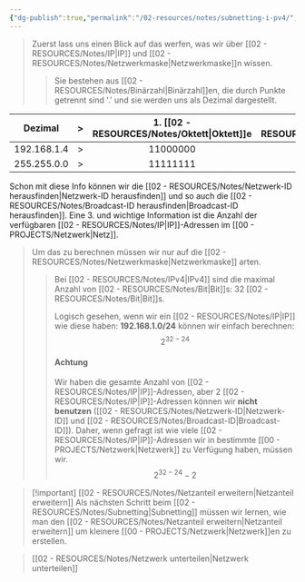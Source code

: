 ```yaml
---
{"dg-publish":true,"permalink":"/02-resources/notes/subnetting-i-pv4/","tags":["netzwerk/ip/ipv4"],"noteIcon":""}
---
```


>Zuerst lass uns einen Blick auf das werfen, was wir über [[02 - RESOURCES/Notes/IP\|IP]] und [[02 - RESOURCES/Notes/Netzwerkmaske\|Netzwerkmaske]]n wissen. 
>>Sie bestehen aus [[02 - RESOURCES/Notes/Binärzahl\|Binärzahl]]en, die durch Punkte getrennt sind '.' und sie werden uns als Dezimal dargestellt.

|   Dezimal   | >   | 1. [[02 - RESOURCES/Notes/Oktett\|Oktett]]e | 2. [[02 - RESOURCES/Notes/Oktett\|Oktett]]e | 3. [[02 - RESOURCES/Notes/Oktett\|Oktett]]e | 4. [[02 - RESOURCES/Notes/Oktett\|Oktett]]e |
| :---------: | --- | :------------: | :------------: | :------------: | -------------- |
| 192.168.1.4 | >   |    11000000    |    10101000    |    00000001    | 00000100       |
| 255.255.0.0 | >   |    11111111    |    11111111    |    00000000    | 00000000       |

Schon mit diese Info können wir die [[02 - RESOURCES/Notes/Netzwerk-ID herausfinden\|Netzwerk-ID herausfinden]] und so auch die [[02 - RESOURCES/Notes/Broadcast-ID herausfinden\|Broadcast-ID herausfinden]].
Eine 3. und wichtige Information ist die Anzahl der verfügbaren [[02 - RESOURCES/Notes/IP\|IP]]-Adressen im [[00 - PROJECTS/Netzwerk\|Netz]].

>Um das zu berechnen müssen wir nur auf die [[02 - RESOURCES/Notes/Netzwerkmaske\|Netzwerkmaske]] arten.
>>Bei [[02 - RESOURCES/Notes/IPv4\|IPv4]] sind die maximal Anzahl von [[02 - RESOURCES/Notes/Bit\|Bit]]s:  32 [[02 - RESOURCES/Notes/Bit\|Bit]]s.
>><style> .container {font-family: sans-serif; text-align: center;} .button-wrapper button {z-index: 1;height: 40px; width: 100px; margin: 10px;padding: 5px;} .excalidraw .App-menu_top .buttonList { display: flex;} .excalidraw-wrapper { height: 800px; margin: 50px; position: relative;} :root[dir="ltr"] .excalidraw .layer-ui__wrapper .zen-mode-transition.App-menu_bottom--transition-left {transform: none;} </style><script src="https://cdn.jsdelivr.net/npm/react@17/umd/react.production.min.js"></script><script src="https://cdn.jsdelivr.net/npm/react-dom@17/umd/react-dom.production.min.js"></script><script type="text/javascript" src="https://cdn.jsdelivr.net/npm/@excalidraw/excalidraw@0/dist/excalidraw.production.min.js"></script><div id="Subnetting_IPv4_2024-07-29_0920.35.excalidraw.md1"></div><script>(function(){const InitialData={"type":"excalidraw","version":2,"source":"https://github.com/zsviczian/obsidian-excalidraw-plugin/releases/tag/2.2.10","elements":[{"type":"text","version":100,"versionNonce":933466794,"index":"a0","isDeleted":false,"id":"Vz0eTwEF","fillStyle":"solid","strokeWidth":2,"strokeStyle":"solid","roughness":1,"opacity":100,"angle":0,"x":-173.4774359130859,"y":-362.2421875,"strokeColor":"#1e1e1e","backgroundColor":"transparent","width":475.47882080078125,"height":86.12839612469412,"seed":283250538,"groupIds":[],"frameId":null,"roundness":null,"boundElements":[{"id":"LKW6GZoL6RoA98fGlC2iu","type":"arrow"},{"id":"RlVnpwJ17yHemhTtC8yEr","type":"arrow"},{"id":"UoR7FcuvttxDdOytQwwDg","type":"arrow"},{"id":"J0oiBu0EhXhCe7ZVD74qi","type":"arrow"}],"updated":1722238086659,"link":null,"locked":false,"fontSize":68.90271689975529,"fontFamily":1,"text":"192.168.1.0/24","rawText":"192.168.1.0/24","textAlign":"left","verticalAlign":"top","containerId":null,"originalText":"192.168.1.0/24","autoResize":true,"lineHeight":1.25},{"type":"text","version":184,"versionNonce":233332534,"index":"a2","isDeleted":false,"id":"G2Cbo5ac","fillStyle":"solid","strokeWidth":2,"strokeStyle":"solid","roughness":1,"opacity":100,"angle":0,"x":-369.0799560546874,"y":-169.2421875,"strokeColor":"#1e1e1e","backgroundColor":"transparent","width":205.47991943359375,"height":54.99999999999999,"seed":813742890,"groupIds":[],"frameId":null,"roundness":null,"boundElements":[{"id":"LKW6GZoL6RoA98fGlC2iu","type":"arrow"}],"updated":1722237843040,"link":null,"locked":false,"fontSize":43.99999999999999,"fontFamily":1,"text":"11000000","rawText":"11000000","textAlign":"left","verticalAlign":"top","containerId":null,"originalText":"11000000","autoResize":true,"lineHeight":1.25},{"type":"text","version":184,"versionNonce":1154398442,"index":"a3","isDeleted":false,"id":"bPvQCxae","fillStyle":"solid","strokeWidth":2,"strokeStyle":"solid","roughness":1,"opacity":100,"angle":0,"x":-101,"y":-167.2421875,"strokeColor":"#1e1e1e","backgroundColor":"transparent","width":163.3151092529297,"height":47.999999999999986,"seed":1936249770,"groupIds":[],"frameId":null,"roundness":null,"boundElements":[{"id":"RlVnpwJ17yHemhTtC8yEr","type":"arrow"}],"updated":1722237853043,"link":null,"locked":false,"fontSize":38.39999999999999,"fontFamily":1,"text":"10101000","rawText":"10101000","textAlign":"left","verticalAlign":"top","containerId":null,"originalText":"10101000","autoResize":true,"lineHeight":1.25},{"type":"text","version":215,"versionNonce":414833898,"index":"a4","isDeleted":false,"id":"s40kUE6w","fillStyle":"solid","strokeWidth":2,"strokeStyle":"solid","roughness":1,"opacity":100,"angle":0,"x":133,"y":-167.2421875,"strokeColor":"#1e1e1e","backgroundColor":"transparent","width":166.85353088378906,"height":40.999999999999986,"seed":881101866,"groupIds":[],"frameId":null,"roundness":null,"boundElements":[{"id":"UoR7FcuvttxDdOytQwwDg","type":"arrow"}],"updated":1722237873668,"link":null,"locked":false,"fontSize":32.79999999999999,"fontFamily":1,"text":"00000001","rawText":"00000001","textAlign":"left","verticalAlign":"top","containerId":null,"originalText":"00000001","autoResize":true,"lineHeight":1.25},{"type":"text","version":188,"versionNonce":1884922154,"index":"a5","isDeleted":false,"id":"BfcDSt3M","fillStyle":"solid","strokeWidth":2,"strokeStyle":"solid","roughness":1,"opacity":100,"angle":0,"x":385,"y":-170.2421875,"strokeColor":"#1e1e1e","backgroundColor":"transparent","width":171.7247314453125,"height":39,"seed":1766209974,"groupIds":[],"frameId":null,"roundness":null,"boundElements":[{"id":"J0oiBu0EhXhCe7ZVD74qi","type":"arrow"}],"updated":1722237892393,"link":null,"locked":false,"fontSize":31.2,"fontFamily":1,"text":"00000000","rawText":"00000000","textAlign":"left","verticalAlign":"top","containerId":null,"originalText":"00000000","autoResize":true,"lineHeight":1.25},{"type":"arrow","version":415,"versionNonce":1920448106,"index":"a6","isDeleted":false,"id":"LKW6GZoL6RoA98fGlC2iu","fillStyle":"solid","strokeWidth":2,"strokeStyle":"solid","roughness":1,"opacity":100,"angle":0,"x":-112.00000000000007,"y":-260.2421875,"strokeColor":"#1e1e1e","backgroundColor":"transparent","width":123.54924427949116,"height":76,"seed":140652202,"groupIds":[],"frameId":null,"roundness":{"type":2},"boundElements":[],"updated":1722242480449,"link":null,"locked":false,"startBinding":{"elementId":"Vz0eTwEF","focus":-0.007629631181537228,"gap":15.871603875305908},"endBinding":{"elementId":"G2Cbo5ac","focus":-0.05561137932715637,"gap":15},"lastCommittedPoint":null,"startArrowhead":null,"endArrowhead":"arrow","points":[[0,0],[-78.99999999999993,26],[-123.54924427949116,76]]},{"type":"arrow","version":49,"versionNonce":274244586,"index":"a8","isDeleted":false,"id":"RlVnpwJ17yHemhTtC8yEr","fillStyle":"solid","strokeWidth":2,"strokeStyle":"solid","roughness":1,"opacity":100,"angle":0,"x":13,"y":-260.2421875,"strokeColor":"#1e1e1e","backgroundColor":"transparent","width":29,"height":84,"seed":1378928554,"groupIds":[],"frameId":null,"roundness":{"type":2},"boundElements":[],"updated":1722242480449,"link":null,"locked":false,"startBinding":{"elementId":"Vz0eTwEF","focus":0.12238423115551146,"gap":15.871603875305908},"endBinding":{"elementId":"bPvQCxae","focus":-0.08950543900269438,"gap":9.000000000000007},"lastCommittedPoint":null,"startArrowhead":null,"endArrowhead":"arrow","points":[[0,0],[-29,84]]},{"type":"arrow","version":120,"versionNonce":1778135402,"index":"a9","isDeleted":false,"id":"UoR7FcuvttxDdOytQwwDg","fillStyle":"solid","strokeWidth":2,"strokeStyle":"solid","roughness":1,"opacity":100,"angle":0,"x":108.99999999999997,"y":-260.2421875,"strokeColor":"#1e1e1e","backgroundColor":"transparent","width":100.0067790679453,"height":80,"seed":2047235178,"groupIds":[],"frameId":null,"roundness":{"type":2},"boundElements":[],"updated":1722242480449,"link":null,"locked":false,"startBinding":{"elementId":"Vz0eTwEF","focus":0.3510833032094752,"gap":15.871603875305908},"endBinding":{"elementId":"s40kUE6w","focus":0.0639842008470133,"gap":13.000000000000007},"lastCommittedPoint":null,"startArrowhead":null,"endArrowhead":"arrow","points":[[0,0],[79.00000000000003,27],[100.0067790679453,80]]},{"type":"arrow","version":168,"versionNonce":658136810,"index":"aA","isDeleted":false,"id":"J0oiBu0EhXhCe7ZVD74qi","fillStyle":"solid","strokeWidth":2,"strokeStyle":"solid","roughness":1,"opacity":100,"angle":0,"x":169.0000000000001,"y":-265.2421875,"strokeColor":"#1e1e1e","backgroundColor":"transparent","width":285.6600608224883,"height":84,"seed":620132406,"groupIds":[],"frameId":null,"roundness":{"type":2},"boundElements":[],"updated":1722242480449,"link":null,"locked":false,"startBinding":{"elementId":"Vz0eTwEF","focus":0.8194920109882059,"gap":10.871603875305908},"endBinding":{"elementId":"BfcDSt3M","focus":0.03593220944871933,"gap":11},"lastCommittedPoint":null,"startArrowhead":null,"endArrowhead":"arrow","points":[[0,0],[240.9999999999999,15],[285.6600608224883,84]]},{"type":"freedraw","version":502,"versionNonce":976400822,"index":"aC","isDeleted":false,"id":"blAbhGdWoW2vk7QbpcRn-","fillStyle":"solid","strokeWidth":2,"strokeStyle":"solid","roughness":1,"opacity":100,"angle":3.1467053909950877,"x":-197.8943648772156,"y":-448.3914864017627,"strokeColor":"#1e1e1e","backgroundColor":"transparent","width":377.59506844996815,"height":135,"seed":711011958,"groupIds":[],"frameId":null,"roundness":null,"boundElements":[],"updated":1722238338332,"link":null,"locked":false,"points":[[0,0],[0.3880730405446744,0],[0.7761460810893488,2],[1.9403652027233722,5],[3.8807304054467444,11],[6.20916864871479,17],[10.089899054161533,24],[12.806410337974256,29],[15.522921621786978,33],[19.015578986689047,37],[25.224747635403833,41],[29.493551081395253,45],[32.98620844629732,47],[34.53850060847602,48],[38.03115797337809,49],[44.24032662209289,50],[48.89720310862898,51],[53.16600655462039,51],[57.82288304115647,51],[65.1962708115053,51],[70.62929337913073,51],[74.89809682512217,51],[78.39075419002423,50],[83.82377675764967,47],[85.37606891982836,47],[88.86872628473044,46],[93.91367581181119,45],[98.5705522983473,44],[109.43659743359818,44],[112.54118175795556,44],[115.64576608231295,43],[121.07878864993842,43],[125.73566513647451,43],[132.72097986627864,43],[136.98978331227005,43],[138.93014851499342,43],[143.58702500152953,43],[149.02004756915494,43],[156.78150838004845,43],[161.43838486658453,43],[164.15489615039726,43],[166.09526135312063,43],[168.81177263693334,43],[171.1402108802014,44],[173.46864912346945,45],[175.7970873667375,47],[176.96130648837155,48],[180.4539638532736,51],[182.39432905599696,52],[184.33469425872033,54],[186.66313250198837,55],[188.60349770471177,57],[189.76771682634575,59],[190.9319359479798,61],[191.70808202906915,62],[193.26037419124788,65],[194.0365202723372,66],[195.2007393939712,69],[195.97688547506058,70],[196.75303155614992,72],[198.30532371832862,76],[199.46954283996263,78],[200.245688921052,81],[201.409908042686,84],[202.18605412377536,86],[202.9622002048647,88],[202.9622002048647,89],[203.35027324540937,91],[203.73834628595404,92],[203.73834628595404,93],[204.1264193264987,94],[204.1264193264987,95],[204.1264193264987,92],[204.1264193264987,83],[204.51449236704343,79],[205.29063844813277,70],[207.23100365085614,61],[209.1713688535795,57],[212.27595317793688,54],[216.15668358338365,49],[221.97777919155374,45],[227.79887479972385,42],[237.11262777279603,40],[242.93372338096617,38],[247.20252682695758,35],[251.8594033134937,33],[254.18784155676173,32],[262.3373754081999,30],[267.7703979758253,30],[273.59149358399543,30],[279.8006622327102,30],[287.5621230436037,30],[291.44285344905046,30],[296.09972993558654,30],[305.41348290865875,30],[313.1749437195522,30],[320.548331489901,30],[322.87676973316906,30],[327.92171926024986,31],[332.9666687873306,33],[334.1308879089646,33],[336.4593261522327,33],[338.3996913549561,33],[340.3400565576794,33],[343.8327139225815,33],[347.32537128748356,33],[351.2061016929303,33],[355.08683209837704,33],[356.25105122001105,32],[358.9675625038238,31],[360.13178162545785,29],[361.29600074709185,27],[364.0125120309046,24],[365.56480419308326,22],[367.89324243635133,19],[369.44553459853,17],[371.3858998012534,12],[372.5501189228874,10],[373.7143380445214,7],[374.1024110850661,6],[374.8785571661554,4],[376.0427762877895,-1],[376.8189223688788,-5],[377.20699540942354,-9],[377.59506844996815,-13],[377.59506844996815,-17],[377.59506844996815,-21],[377.59506844996815,-23],[377.59506844996815,-25],[377.59506844996815,-27],[377.59506844996815,-29],[377.59506844996815,-30],[377.20699540942354,-31],[376.8189223688788,-33],[376.8189223688788,-34],[376.4308493283341,-36],[376.4308493283341,-38],[376.0427762877895,-39],[375.65470324724475,-40],[375.65470324724475,-40]],"lastCommittedPoint":null,"simulatePressure":true,"pressures":[]},{"type":"text","version":226,"versionNonce":337435894,"index":"aD","isDeleted":false,"id":"XOlO83am","fillStyle":"solid","strokeWidth":2,"strokeStyle":"solid","roughness":1,"opacity":100,"angle":0,"x":-70.35885167464119,"y":-541.419220992823,"strokeColor":"#1e1e1e","backgroundColor":"transparent","width":78.93994140625,"height":25,"seed":615316074,"groupIds":[],"frameId":null,"roundness":null,"boundElements":[],"updated":1722238340501,"link":null,"locked":false,"fontSize":20,"fontFamily":1,"text":"32 Bits","rawText":"32 Bits","textAlign":"left","verticalAlign":"top","containerId":null,"originalText":"32 Bits","autoResize":true,"lineHeight":1.25},{"type":"text","version":324,"versionNonce":725728118,"index":"aF","isDeleted":false,"id":"XYn3k9AP","fillStyle":"solid","strokeWidth":2,"strokeStyle":"solid","roughness":1,"opacity":100,"angle":0,"x":-358.89785445363907,"y":-70.42639802631584,"strokeColor":"#1e1e1e","backgroundColor":"transparent","width":175.6512451171875,"height":38.74995147145622,"seed":1450591338,"groupIds":[],"frameId":null,"roundness":null,"boundElements":[],"updated":1722238035107,"link":null,"locked":false,"fontSize":30.999961177164977,"fontFamily":1,"text":"1 1 1 1 1 1 1 1","rawText":"1 1 1 1 1 1 1 1","textAlign":"left","verticalAlign":"top","containerId":null,"originalText":"1 1 1 1 1 1 1 1","autoResize":true,"lineHeight":1.25},{"type":"text","version":221,"versionNonce":824986614,"index":"aU","isDeleted":false,"id":"E5EK3gNz","fillStyle":"solid","strokeWidth":2,"strokeStyle":"solid","roughness":1,"opacity":100,"angle":0,"x":394.82184480365936,"y":-83.47902960526312,"strokeColor":"#1e1e1e","backgroundColor":"transparent","width":171.7247314453125,"height":39,"seed":1356366698,"groupIds":[],"frameId":null,"roundness":null,"boundElements":[],"updated":1722238047528,"link":null,"locked":false,"fontSize":31.2,"fontFamily":1,"text":"00000000","rawText":"00000000","textAlign":"left","verticalAlign":"top","containerId":null,"originalText":"00000000","autoResize":true,"lineHeight":1.25},{"type":"text","version":352,"versionNonce":1368935862,"index":"aZ","isDeleted":false,"id":"91v5TGBZ","fillStyle":"solid","strokeWidth":2,"strokeStyle":"solid","roughness":1,"opacity":100,"angle":0,"x":-112.43282599198187,"y":-71.77505797257034,"strokeColor":"#1e1e1e","backgroundColor":"transparent","width":175.6512451171875,"height":38.74995147145622,"seed":1990310262,"groupIds":[],"frameId":null,"roundness":null,"boundElements":[],"updated":1722238040845,"link":null,"locked":false,"fontSize":30.999961177164977,"fontFamily":1,"text":"1 1 1 1 1 1 1 1","rawText":"1 1 1 1 1 1 1 1","textAlign":"left","verticalAlign":"top","containerId":null,"originalText":"1 1 1 1 1 1 1 1","autoResize":true,"lineHeight":1.25},{"type":"text","version":358,"versionNonce":740139114,"index":"ae","isDeleted":false,"id":"houQX8Fa","fillStyle":"solid","strokeWidth":2,"strokeStyle":"solid","roughness":1,"opacity":100,"angle":0,"x":124.40927927117605,"y":-77.03821586730697,"strokeColor":"#1e1e1e","backgroundColor":"transparent","width":175.6512451171875,"height":38.74995147145622,"seed":36802602,"groupIds":[],"frameId":null,"roundness":null,"boundElements":[],"updated":1722238044496,"link":null,"locked":false,"fontSize":30.999961177164977,"fontFamily":1,"text":"1 1 1 1 1 1 1 1","rawText":"1 1 1 1 1 1 1 1","textAlign":"left","verticalAlign":"top","containerId":null,"originalText":"1 1 1 1 1 1 1 1","autoResize":true,"lineHeight":1.25},{"type":"line","version":1434,"versionNonce":809880234,"index":"an","isDeleted":false,"id":"3JUyKZmCfSpGYMq6P1AjM","fillStyle":"solid","strokeWidth":2,"strokeStyle":"solid","roughness":1,"opacity":100,"angle":0,"x":312.26315789473665,"y":-328.1895559210526,"strokeColor":"#1e1e1e","backgroundColor":"transparent","width":272.63157894736855,"height":244.21052631578937,"seed":1384846442,"groupIds":[],"frameId":null,"roundness":{"type":2},"boundElements":[],"updated":1722238231277,"link":null,"locked":false,"startBinding":null,"endBinding":null,"lastCommittedPoint":null,"startArrowhead":null,"endArrowhead":null,"points":[[0,0],[272.63157894736855,27.36842105263156],[249.47368421052647,244.21052631578937]]},{"type":"ellipse","version":262,"versionNonce":712804854,"index":"ao","isDeleted":false,"id":"eXe6rUoOWGYn7Xn63ir4C","fillStyle":"solid","strokeWidth":1,"strokeStyle":"solid","roughness":1,"opacity":100,"angle":0,"x":-393.0000000000001,"y":-122.92639802631584,"strokeColor":"#1e1e1e","backgroundColor":"transparent","width":978.9473684210527,"height":118.9473684210526,"seed":749231338,"groupIds":[],"frameId":null,"roundness":{"type":2},"boundElements":[],"updated":1722238251586,"link":null,"locked":false},{"type":"freedraw","version":136,"versionNonce":1024283638,"index":"ap","isDeleted":false,"id":"_B4j5Yvr421iifahQRNEN","fillStyle":"solid","strokeWidth":1,"strokeStyle":"solid","roughness":1,"opacity":100,"angle":0,"x":-364.57894736842115,"y":26.54728618421052,"strokeColor":"#1e1e1e","backgroundColor":"transparent","width":709.4736842105264,"height":91.57894736842104,"seed":1443824758,"groupIds":[],"frameId":null,"roundness":null,"boundElements":[],"updated":1722238271766,"link":null,"locked":false,"points":[[0,0],[1.0526315789472847,0],[2.105263157894683,3.157894736842195],[5.263157894736764,6.315789473684276],[5.263157894736764,8.42105263157896],[8.42105263157896,11.57894736842104],[11.57894736842104,14.736842105263236],[14.736842105263122,16.84210526315792],[17.894736842105203,18.947368421052715],[23.15789473684208,22.105263157894797],[30.526315789473642,26.315789473684276],[37.8947368421052,29.473684210526358],[47.36842105263156,32.63157894736844],[55.78947368421052,34.736842105263236],[66.31578947368416,37.89473684210532],[74.73684210526312,38.947368421052715],[82.10526315789468,41.0526315789474],[96.84210526315792,43.157894736842195],[106.31578947368416,44.21052631578948],[115.78947368421052,45.26315789473688],[120,46.315789473684276],[131.57894736842104,48.42105263157896],[141.0526315789474,49.47368421052636],[149.47368421052624,49.47368421052636],[157.8947368421052,49.47368421052636],[165.26315789473688,49.47368421052636],[177.8947368421052,49.47368421052636],[186.31578947368416,49.47368421052636],[194.73684210526312,49.47368421052636],[203.15789473684208,49.47368421052636],[214.73684210526312,49.47368421052636],[218.9473684210526,49.47368421052636],[226.31578947368416,49.47368421052636],[233.68421052631572,49.47368421052636],[240,49.47368421052636],[251.57894736842104,49.47368421052636],[258.9473684210526,49.47368421052636],[266.31578947368416,49.47368421052636],[275.7894736842105,49.47368421052636],[288.42105263157896,50.526315789473756],[302.1052631578947,51.57894736842104],[311.57894736842104,52.63157894736844],[316.8421052631579,53.68421052631584],[323.1578947368421,54.736842105263236],[331.57894736842104,55.78947368421052],[335.7894736842105,56.84210526315792],[340,56.84210526315792],[344.2105263157895,58.947368421052715],[353.6842105263157,61.0526315789474],[358.9473684210526,63.157894736842195],[366.31578947368416,65.26315789473688],[372.63157894736844,66.31578947368428],[378.9473684210526,68.42105263157896],[384.2105263157895,70.52631578947376],[388.42105263157896,72.63157894736844],[392.63157894736844,73.68421052631584],[394.7368421052631,74.73684210526324],[396.8421052631579,75.78947368421052],[397.8947368421052,76.84210526315792],[398.9473684210526,78.94736842105272],[401.0526315789474,80],[403.1578947368421,82.1052631578948],[405.2631578947369,86.31578947368428],[405.2631578947369,87.36842105263156],[406.31578947368416,88.42105263157896],[406.31578947368416,89.47368421052636],[407.36842105263156,90.52631578947376],[407.36842105263156,91.57894736842104],[408.42105263157896,90.52631578947376],[409.47368421052636,87.36842105263156],[410.52631578947364,86.31578947368428],[413.68421052631584,82.1052631578948],[416.8421052631579,78.94736842105272],[421.0526315789474,75.78947368421052],[426.31578947368416,71.57894736842104],[429.47368421052636,70.52631578947376],[434.7368421052631,68.42105263157896],[440,66.31578947368428],[448.42105263157896,64.21052631578948],[454.7368421052631,62.1052631578948],[461.0526315789474,62.1052631578948],[463.1578947368421,61.0526315789474],[468.42105263157896,60],[476.8421052631578,60],[483.1578947368422,60],[490.52631578947364,60],[496.8421052631578,60],[507.36842105263156,60],[512.6315789473684,60],[517.8947368421053,60],[524.2105263157895,60],[528.4210526315788,60],[531.5789473684212,60],[535.7894736842105,60],[541.0526315789474,60],[548.4210526315788,60],[553.6842105263157,60],[558.9473684210526,60],[565.2631578947368,60],[573.6842105263157,60],[581.0526315789474,60],[595.7894736842105,61.0526315789474],[603.1578947368422,61.0526315789474],[607.3684210526316,61.0526315789474],[616.8421052631578,61.0526315789474],[624.2105263157895,61.0526315789474],[631.5789473684212,61.0526315789474],[638.9473684210526,61.0526315789474],[645.2631578947368,61.0526315789474],[652.6315789473684,61.0526315789474],[668.4210526315788,58.947368421052715],[676.8421052631578,55.78947368421052],[685.2631578947368,53.68421052631584],[695.7894736842105,48.42105263157896],[698.9473684210526,47.36842105263156],[703.1578947368422,45.26315789473688],[706.3157894736843,43.157894736842195],[707.3684210526316,41.0526315789474],[707.3684210526316,38.947368421052715],[709.4736842105264,36.84210526315792],[709.4736842105264,34.736842105263236],[709.4736842105264,33.68421052631584],[709.4736842105264,32.63157894736844],[709.4736842105264,31.57894736842104],[709.4736842105264,29.473684210526358],[709.4736842105264,28.42105263157896],[709.4736842105264,27.36842105263156],[709.4736842105264,26.315789473684276],[709.4736842105264,25.263157894736878],[709.4736842105264,24.21052631578948],[709.4736842105264,22.105263157894797],[709.4736842105264,21.0526315789474],[708.4210526315788,21.0526315789474],[708.4210526315788,21.0526315789474]],"lastCommittedPoint":null,"simulatePressure":true,"pressures":[]},{"type":"text","version":36,"versionNonce":469962474,"index":"aq","isDeleted":false,"id":"7hrWpp2F","fillStyle":"solid","strokeWidth":1,"strokeStyle":"solid","roughness":1,"opacity":100,"angle":0,"x":4.894736842105203,"y":129.7051809210526,"strokeColor":"#1e1e1e","backgroundColor":"transparent","width":68.11993408203125,"height":25,"seed":1764064234,"groupIds":[],"frameId":null,"roundness":null,"boundElements":[],"updated":1722238283413,"link":null,"locked":false,"fontSize":20,"fontFamily":1,"text":"24Bits","rawText":"24Bits","textAlign":"left","verticalAlign":"top","containerId":null,"originalText":"24Bits","autoResize":true,"lineHeight":1.25}],"appState":{"theme":"dark","viewBackgroundColor":"#ffffff","currentItemStrokeColor":"#1e1e1e","currentItemBackgroundColor":"transparent","currentItemFillStyle":"solid","currentItemStrokeWidth":1,"currentItemStrokeStyle":"solid","currentItemRoughness":1,"currentItemOpacity":100,"currentItemFontFamily":1,"currentItemFontSize":20,"currentItemTextAlign":"left","currentItemStartArrowhead":null,"currentItemEndArrowhead":"arrow","scrollX":643.9064624655447,"scrollY":803.7114080152421,"zoom":{"value":0.9175426462359086},"currentItemRoundness":"round","gridSize":null,"gridColor":{"Bold":"#C9C9C9FF","Regular":"#EDEDEDFF"},"currentStrokeOptions":null,"previousGridSize":null,"frameRendering":{"enabled":true,"clip":true,"name":true,"outline":true},"objectsSnapModeEnabled":false},"files":{}};InitialData.scrollToContent=true;App=()=>{const e=React.useRef(null),t=React.useRef(null),[n,i]=React.useState({width:void 0,height:void 0});return React.useEffect(()=>{i({width:t.current.getBoundingClientRect().width,height:t.current.getBoundingClientRect().height});const e=()=>{i({width:t.current.getBoundingClientRect().width,height:t.current.getBoundingClientRect().height})};return window.addEventListener("resize",e),()=>window.removeEventListener("resize",e)},[t]),React.createElement(React.Fragment,null,React.createElement("div",{className:"excalidraw-wrapper",ref:t},React.createElement(ExcalidrawLib.Excalidraw,{ref:e,width:n.width,height:n.height,initialData:InitialData,viewModeEnabled:!0,zenModeEnabled:!0,gridModeEnabled:!1})))},excalidrawWrapper=document.getElementById("Subnetting_IPv4_2024-07-29_0920.35.excalidraw.md1");ReactDOM.render(React.createElement(App),excalidrawWrapper);})();</script>
>>Logisch gesehen, wenn  wir ein [[02 - RESOURCES/Notes/IP\|IP]] wie diese haben: **192.168.1.0/24** können wir einfach berechnen:
>>$$2^{32-24}$$
>>#### Achtung
>>Wir haben die gesamte Anzahl von [[02 - RESOURCES/Notes/IP\|IP]]-Adressen, aber 2 [[02 - RESOURCES/Notes/IP\|IP]]-Adressen können wir **nicht benutzen** ([[02 - RESOURCES/Notes/Netzwerk-ID\|Netzwerk-ID]] und [[02 - RESOURCES/Notes/Broadcast-ID\|Broadcast-ID]]). 
>>Daher, wenn gefragt ist wie viele [[02 - RESOURCES/Notes/IP\|IP]]-Adressen wir in bestimmte [[00 - PROJECTS/Netzwerk\|Netzwerk]] zu Verfügung haben, müssen wir.
>>$$2^{32-24}-2$$



>[!important] [[02 - RESOURCES/Notes/Netzanteil erweitern\|Netzanteil erweitern]]
Als nächsten Schritt beim [[02 - RESOURCES/Notes/Subnetting\|Subnetting]] müssen wir lernen, wie man den [[02 - RESOURCES/Notes/Netzanteil erweitern\|Netzanteil erweitern]] um kleinere [[00 - PROJECTS/Netzwerk\|Netzwerk]]en zu erstellen.


>[[02 - RESOURCES/Notes/Netzwerk unterteilen\|Netzwerk unterteilen]]